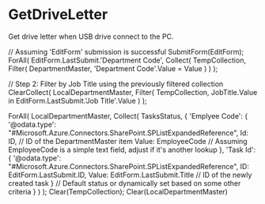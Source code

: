 # GetDriveLetter
Get drive letter when USB drive connect to the PC.


// Assuming 'EditForm' submission is successful
SubmitForm(EditForm);
ForAll(
    EditForm.LastSubmit.'Department Code',
    Collect(
        TempCollection,
        Filter(
            DepartmentMaster,
            'Department Code'.Value = Value
        )
    )
);

// Step 2: Filter by Job Title using the previously filtered collection
ClearCollect(
    LocalDepartmentMaster,
    Filter(
        TempCollection,
        JobTitle.Value in EditForm.LastSubmit.'Job Title'.Value
    )
);

ForAll(
    LocalDepartmentMaster,
    Collect(
        TasksStatus,
        {
            'Emplyee Code': {
                '@odata.type': "#Microsoft.Azure.Connectors.SharePoint.SPListExpandedReference",
                Id: ID,  // ID of the DepartmentMaster item
                Value: EmployeeCode  // Assuming EmployeeCode is a simple text field, adjust if it's another lookup
            },
            'Task Id': {
                '@odata.type': "#Microsoft.Azure.Connectors.SharePoint.SPListExpandedReference",
                ID: EditForm.LastSubmit.ID,
                Value: EditForm.LastSubmit.Title // ID of the newly created task
            }  // Default status or dynamically set based on some other criteria
        }
    )
);
Clear(TempCollection);
Clear(LocalDepartmentMaster)
